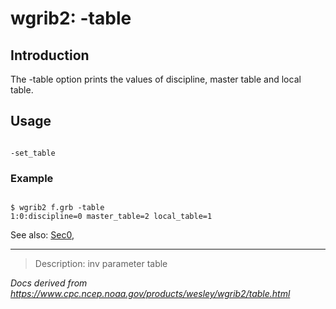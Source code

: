# wgrib2: -table

## Introduction

The -table option prints the values of
discipline, master table and local table.

## Usage

```

-set_table

```

### Example

```

$ wgrib2 f.grb -table
1:0:discipline=0 master_table=2 local_table=1

```

See also:
[Sec0](Sec0.html),

---

> Description: inv parameter table

_Docs derived from <https://www.cpc.ncep.noaa.gov/products/wesley/wgrib2/table.html>_
